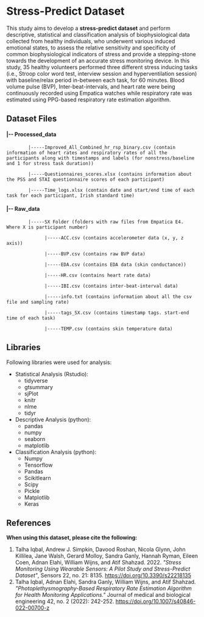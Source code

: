 # Stress-Predict Dataset

This study aims to develop a **stress-predict dataset** and perform descriptive, statistical and classification analysis of biophysiological data collected from healthy individuals, who underwent various induced emotional states, to assess the relative sensitivity and specificity of common biophysiological indicators of stress and provide a stepping-stone towards the development of an accurate stress monitoring device. In this study, 35 healthy volunteers performed three different stress inducing tasks (i.e., Stroop color word test, interview session and hyperventilation session) with baseline/relax period in-between each task, for 60 minutes. Blood volume pulse (BVP), Inter-beat-intervals, and heart rate were being continuously recorded using Empatica watches while respiratory rate was estimated using PPG-based respiratory rate estimation algorithm.

## Dataset Files

#### |-- Processed_data 

            |-----Improved_All_Combined_hr_rsp_binary.csv (contain information of heart rates and respiratory rates of all the participants along with timestamps and labels (for nonstress/baseline and 1 for stress task duration))

            |-----Questionnaires_scores.xlsx (contains information about the PSS and STAI questionnaire scores of each participant)

            |-----Time_logs.xlsx (contain date and start/end time of each task for each participant, Irish standard time)

#### |-- Raw_data

            |-----SX Folder (folders with raw files from Empatica E4. Where X is participant number)

                  |-----ACC.csv (contains accelerometer data (x, y, z axis))

                  |-----BVP.csv (contains raw BVP data)

                  |-----EDA.csv (contains EDA data (skin conductance))

                  |-----HR.csv (contains heart rate data)

                  |-----IBI.csv (contains inter-beat-interval data)

                  |-----info.txt (contains information about all the csv file and sampling rate)
     
                  |-----tags_SX.csv (contains timestamp tags. start-end time of each task)

                  |-----TEMP.csv (contains skin temperature data)

## Libraries

Following libraries were used for analysis:

- Statistical Analysis (Rstudio):
  - tidyverse
  - gtsummary
  - sjPlot
  - knitr
  - nlme
  - tidyr
- Descriptive Analysis (python):
  - pandas
  - numpy
  - seaborn
  - matplotlib
- Classification Analysis (python):
  - Numpy
  - Tensorflow
  - Pandas
  - Scikitlearn
  - Scipy
  - Pickle
  - Matplotlib
  - Keras

## References

**When using this dataset, please cite the following:**

1. Talha Iqbal, Andrew J. Simpkin, Davood Roshan, Nicola Glynn, John Killilea, Jane Walsh, Gerard Molloy, Sandra Ganly, Hannah Ryman, Eileen Coen, Adnan Elahi, William Wijns, and Atif Shahzad. 2022. _"Stress Monitoring Using Wearable Sensors: A Pilot Study and Stress-Predict Dataset"_, Sensors 22, no. 21: 8135. https://doi.org/10.3390/s22218135
2. Talha Iqbal, Adnan Elahi, Sandra Ganly, William Wijns, and Atif Shahzad. _"Photoplethysmography-Based Respiratory Rate Estimation Algorithm for Health Monitoring Applications."_ Journal of medical and biological engineering 42, no. 2 (2022): 242-252. https://doi.org/10.1007/s40846-022-00700-z
